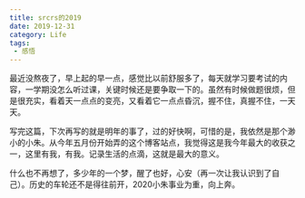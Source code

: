 ```yaml
---
title: srcrs的2019
date: 2019-12-31
category: Life
tags:
 - 感悟
---
```

最近没熬夜了，早上起的早一点，感觉比以前舒服多了，每天就学习要考试的内容，一学期没怎么听过课，关键时候还是要争取一下的。虽然有时候做题很烦，但是很充实，看着天一点点的变亮，又看着它一点点昏沉，握不住，真握不住，一天天。

写完这篇，下次再写的就是明年的事了，过的好快啊，可惜的是，我依然是那个渺小的小朱。从今年五月份开始弄的这个博客站点，我觉得这是我今年最大的收获之一，这里有我，有我。记录生活的点滴，这就是最大的意义。

什么也不再想了，多少年的一个梦，醒了也好，心安（再一次让我认识到了自己）。历史的车轮还不是得往前开，2020小朱事业为重，向上奔。